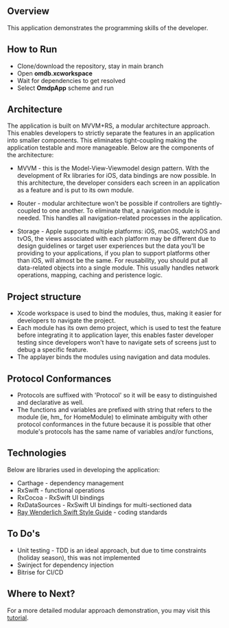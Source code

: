 ## Overview
This application demonstrates the programming skills of the developer. 

## How to Run
- Clone/download the repository, stay in main branch
- Open **omdb.xcworkspace**
- Wait for dependencies to get resolved
- Select **OmdpApp** scheme and run

## Architecture
The application is built on MVVM+RS, a modular architecture approach. This enables developers to strictly separate the features in an application into smaller components. This eliminates tight-coupling making the application testable and more manageable. Below are the components of the architecture:

- MVVM - this is the Model-View-Viewmodel design pattern. With the development of Rx libraries for iOS, data bindings are now possible. In this architecture, the developer considers each screen in an application as a feature and is put to its own module.

- Router - modular architecture won't be possible if controllers are tightly-coupled to one another. To eliminate that, a navigation module is needed. This handles all navigation-related processes in the application.

- Storage - Apple supports multiple platforms: iOS, macOS, watchOS and tvOS, the views associated with each platform may be different due to design guidelines or target user experiences but the data you'll be providing to your applications, if you plan to support platforms other than iOS, will almost be the same. For reusability, you should put all data-related objects into a single module. This usually handles network operations, mapping, caching and peristence logic.

## Project structure

- Xcode workspace is used to bind the modules, thus, making it easier for developers to navigate the project.
- Each module has its own demo project, which is used to test the feature before integrating it to application layer, this enables faster developer testing since developers won't have to navigate sets of screens just to debug a specific feature.
- The applayer binds the modules using navigation and data modules.

## Protocol Conformances

- Protocols are suffixed with 'Protocol' so it will be easy to distinguished and declarative as well.
- The functions and variables are prefixed with string that refers to the module (ie, hm_ for HomeModule) to eliminate ambiguity with other protocol conformances in the future because  it is possible that other module's protocols has the same name of variables and/or functions, 

## Technologies

Below are libraries used in developing the application:

- Carthage - dependency management
- RxSwift - functional operations
- RxCocoa - RxSwift UI bindings
- RxDataSources - RxSwift UI bindings for multi-sectioned data
- [Ray Wenderlich Swift Style Guide](https://github.com/raywenderlich/swift-style-guide) - coding standards

## To Do's
- Unit testing - TDD is an ideal approach, but due to time constraints (holiday season), this was not implemented
- Swinject for dependency injection
- Bitrise for CI/CD

## Where to Next?

For a more detailed modular approach demonstration, you may visit this [tutorial](https://github.com/softwaresaiyajin/ios-modular-app-demo).

